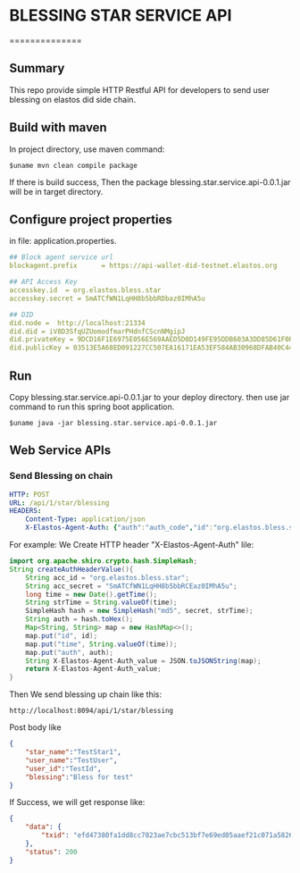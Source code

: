 # BLESSING STAR SERVICE API
==============

## Summary

This repo provide simple HTTP Restful API for  developers to send user blessing on elastos did side chain.

## Build with maven

In project directory, use maven command:
```Shell
$uname mvn clean compile package
```
If there is build success, Then the package blessing.star.service.api-0.0.1.jar will be in target directory.

## Configure project properties

in file: application.properties.

```yaml
## Block agent service url
blockagent.prefix      = https://api-wallet-did-testnet.elastos.org

## API Access Key
accesskey.id  = org.elastos.bless.star
accesskey.secret = SmATCfWN1LqHH8b5bbRDbaz0IMhA5u

## DID
did.node =  http://localhost:21334
did.did = iV8D3SfqUZUomodfmarPHdnfCScnNMgipJ
did.privateKey = 9DCD16F1E6975E056E569AAED5D0D149FE95DDB603A3DD85D61F08D145C8B770
did.publicKey = 03513E5A68ED091227CC507EA16171EA53EF584AB30968DFAB40C44C2910D7EE95

```

## Run

Copy blessing.star.service.api-0.0.1.jar to your deploy directory.
then use jar command to run this spring boot application.

```shell
$uname java -jar blessing.star.service.api-0.0.1.jar
```
## Web Service APIs

### Send Blessing on chain
```yaml
HTTP: POST
URL: /api/1/star/blessing
HEADERS: 
    Content-Type: application/json
    X-Elastos-Agent-Auth: {"auth":"auth_code","id":"org.elastos.bless.star","time":"system time(long)"}
```

For example:
We Create HTTP header "X-Elastos-Agent-Auth" lile:
```java
import org.apache.shiro.crypto.hash.SimpleHash;
String createAuthHeaderValue(){
    String acc_id = "org.elastos.bless.star";
    String acc_secret = "SmATCfWN1LqHH8b5bbRCEaz0IMhA5u";
    long time = new Date().getTime();
    String strTime = String.valueOf(time);
    SimpleHash hash = new SimpleHash("md5", secret, strTime);
    String auth = hash.toHex();
    Map<String, String> map = new HashMap<>();
    map.put("id", id);
    map.put("time", String.valueOf(time));
    map.put("auth", auth);
    String X-Elastos-Agent-Auth_value = JSON.toJSONString(map);
    return X-Elastos-Agent-Auth_value;
}
```
Then We send blessing up chain like this:
```url
http://localhost:8094/api/1/star/blessing
```
Post body like
```json
{
	"star_name":"TestStar1",
	"user_name":"TestUser",
	"user_id":"TestId",
	"blessing":"Bless for test"
}
```

If Success, we will get response like:
```json
{
    "data": {
        "txid": "efd47380fa1dd8cc7823ae7cbc513bf7e69ed05aaef21c071a582607a6d4d246"
    },
    "status": 200
}
```

